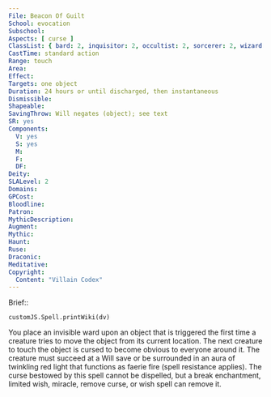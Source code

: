 ```yaml
---
File: Beacon Of Guilt
School: evocation
Subschool: 
Aspects: [ curse ]
ClassList: { bard: 2, inquisitor: 2, occultist: 2, sorcerer: 2, wizard: 2 }
CastTime: standard action
Range: touch
Area: 
Effect: 
Targets: one object
Duration: 24 hours or until discharged, then instantaneous
Dismissible: 
Shapeable: 
SavingThrow: Will negates (object); see text
SR: yes
Components:
  V: yes
  S: yes
  M: 
  F: 
  DF: 
Deity: 
SLALevel: 2
Domains: 
GPCost: 
Bloodline: 
Patron: 
MythicDescription: 
Augment: 
Mythic: 
Haunt: 
Ruse: 
Draconic: 
Meditative: 
Copyright:
  Content: "Villain Codex"
---
```

Brief:: 

```dataviewjs
customJS.Spell.printWiki(dv)
```

You place an invisible ward upon an object that is triggered the first time a creature tries to move the object from its current location. The next creature to touch the object is cursed to become obvious  to everyone around it. The creature must succeed at a Will save or be surrounded in an aura of twinkling red light that functions as faerie fire (spell resistance applies). The curse bestowed by this spell cannot be dispelled, but a break enchantment, limited wish, miracle, remove curse, or wish spell can remove it.
